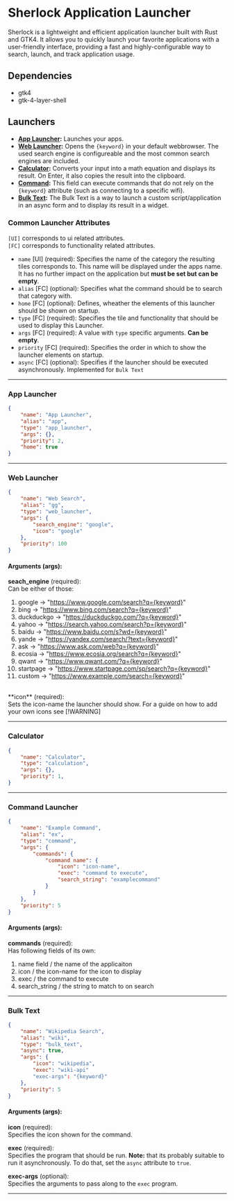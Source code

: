 # Sherlock Application Launcher
Sherlock is a lightweight and efficient application launcher built with Rust and GTK4. It allows you to quickly launch your favorite applications with a user-friendly interface, providing a fast and highly-configurable way to search, launch, and track application usage.


## Dependencies
- gtk4
- gtk-4-layer-shell


## Launchers
- **[App Launcher](#app-launcher):** Launches your apps. 
- **[Web Launcher](#web-launcher):** Opens the ``{keyword}`` in your default webbrowser. The used search engine is configureable and the most common search engines are included. 
- **[Calculator](#calculator):** Converts your input into a math equation and displays its result. On Enter, it also copies the result into the clipboard.
- **[Command](#command-launcher):** This field can execute commands that do not rely on the ``{keyword}`` attribute (such as connecting to a specific wifi).
- **[Bulk Text](#bulk-text):** The Bulk Text is a way to launch a custom script/application in an async form and to display its result in a widget.



### Common Launcher Attributes
`[UI]` corresponds to ui related attributes.<br>
`[FC]` corresponds to functionality related attributes.<br>

- `name` [UI] (required): Specifies the name of the category the resulting tiles corresponds to. This name will be displayed under the apps name. It has no further impact on the application but **must be set but can be empty**. 
- `alias` [FC] (optional): Specifies what the command should be to search that category with.
- `home` [FC] (optional): Defines, wheather the elements of this launcher should be shown on startup.
- `type` [FC] (required): Specifies the tile and functionality that should be used to display this Launcher.
- `args` [FC] (required): A value with `type` specific arguments. **Can be empty**.
- `priority` [FC] (required): Specifies the order in which to show the launcher elements on startup. 
- `async` [FC] (optional): Specifies if the launcher should be executed asynchronously. Implemented for `Bulk Text`
---

### App Launcher
```json
{
    "name": "App Launcher",
    "alias": "app",
    "type": "app_launcher",
    "args": {},
    "priority": 2,
    "home": true
}
```
---
### Web Launcher
```json
{
    "name": "Web Search",
    "alias": "gg",
    "type": "web_launcher",
    "args": {
        "search_engine": "google",
        "icon": "google"
    },
    "priority": 100
}
```
#### Arguments (args):
**seach_engine** (required):<br>
Can be either of those:
1. google -> "https://www.google.com/search?q={keyword}"
2. bing -> "https://www.bing.com/search?q={keyword}"
3. duckduckgo -> "https://duckduckgo.com/?q={keyword}"
4. yahoo -> "https://search.yahoo.com/search?p={keyword}"
5. baidu -> "https://www.baidu.com/s?wd={keyword}"
6. yande -> "https://yandex.com/search/?text={keyword}"
7. ask -> "https://www.ask.com/web?q={keyword}"
8. ecosia -> "https://www.ecosia.org/search?q={keyword}"
9. qwant -> "https://www.qwant.com/?q={keyword}"
10. startpage -> "https://www.startpage.com/sp/search?q={keyword}"
11. custom -> "https://www.example.com/search={keyword}"
<br>
**icon** (required):<br>
Sets the icon-name the launcher should show. For a guide on how to add your own icons see [!WARNING]

---

### Calculator
```json
{
    "name": "Calculator",
    "type": "calculation",
    "args": {},
    "priority": 1,
}
```

---

### Command Launcher
```json
{
    "name": "Example Command",
    "alias": "ex",
    "type": "command",
    "args": {
        "commands": {
            "command name": {
                "icon": "icon-name",
                "exec": "command to execute", 
                "search_string": "examplecommand"
            }
        }
    },
    "priority": 5
}
```
#### Arguments (args):
**commands** (required):<br>
Has following fields of its own:
1. name field / the name of the applicaiton
2. icon / the icon-name for the icon to display 
3. exec / the command to execute
4. search_string / the string to match to on search

---

### Bulk Text
```json
{
    "name": "Wikipedia Search",
    "alias": "wiki",
    "type": "bulk_text",
    "async": true,
    "args": {
        "icon": "wikipedia",
        "exec": "wiki-api"
        "exec-args": "{keyword}"
    },
    "priority": 5
}
```
#### Arguments (args):
**icon** (required):<br>
Specifies the icon shown for the command.<br>

**exec** (required):<br>
Specifies the program that should be run. **Note:** that its probably suitable to run it asynchronously. To do that, set the `async` attribute to `true`.

**exec-args** (optional):<br>
Specifies the arguments to pass along to the `exec` program.

--- 
